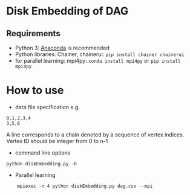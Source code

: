 Disk Embedding of DAG
=============

## Requirements
- Python 3: [Anaconda](https://www.anaconda.com/download/) is recommended
- Python libraries: Chainer, chainerui:  `pip install chainer chainerui`
- for parallel learning: mpi4py: `conda install mpi4py` or `pip install mpi4py` 

# How to use
- data file specification
e.g.
```
0,1,2,3,4
3,5,6
```
A line corresponds to a chain denoted by a sequence of vertex indices.
Vertex ID should be integer from 0 to n-1

- command line options
```
python diskEmbedding.py -h
```

- Parallel learning
```
    mpiexec -n 4 python diskEmbedding.py dag.csv --mpi
```
